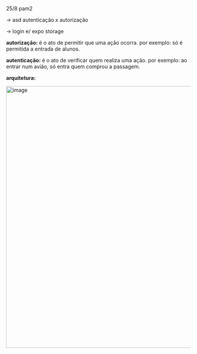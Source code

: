 25/8 pam2

-> asd autenticação x autorização

-> login e/ expo storage

**autorização:** é o ato de permitir que uma ação ocorra. por exemplo: só é permitida a entrada de alunos.

**autenticação:** é o ato de verificar quem realiza uma ação. por exemplo: ao entrar num avião, só entra quem comprou a passagem.

**arquitetura:**

<img width="1152" height="712" alt="image" src="https://github.com/user-attachments/assets/7dc833c6-70c4-48f6-bb46-4382606bbe10">
